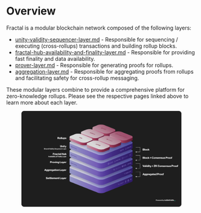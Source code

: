 # Overview

Fractal is a modular blockchain network composed of the following layers:

* [unity-validity-sequencer-layer.md](unity-validity-sequencer-layer.md "mention") - Responsible for sequencing / executing (cross-rollups) transactions and building rollup blocks.
* [fractal-hub-availability-and-finality-layer.md](fractal-hub-availability-and-finality-layer.md "mention") - Responsible for providing fast finality and data availability.
* [prover-layer.md](prover-layer.md "mention") - Responsible for generating proofs for rollups.
* [aggregation-layer.md](aggregation-layer.md "mention") - Responsible for aggregating proofs from rollups and facilitating safety for cross-rollup messaging.

These modular layers combine to provide a comprehensive platform for zero-knowledge rollups. Please see the respective pages linked above to learn more about each layer.&#x20;

<figure><img src="../.gitbook/assets/Architecture Diagram V4 copy.png" alt=""><figcaption></figcaption></figure>
